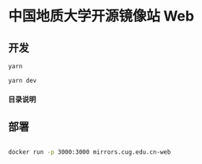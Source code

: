# 中国地质大学开源镜像站 Web

## 开发

```bash
yarn

yarn dev
```

#### 目录说明


## 部署

```bash

docker run -p 3000:3000 mirrors.cug.edu.cn-web

```

